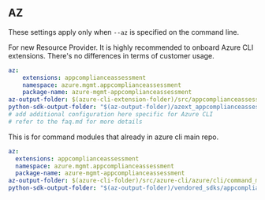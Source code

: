 ## AZ

These settings apply only when `--az` is specified on the command line.

For new Resource Provider. It is highly recommended to onboard Azure CLI extensions. There's no differences in terms of customer usage. 

``` yaml $(az) && $(target-mode) != 'core'
az:
    extensions: appcomplianceassessment
    namespace: azure.mgmt.appcomplianceassessment
    package-name: azure-mgmt-appcomplianceassessment
az-output-folder: $(azure-cli-extension-folder)/src/appcomplianceassessment
python-sdk-output-folder: "$(az-output-folder)/azext_appcomplianceassessment/vendored_sdks/appcomplianceassessment"
# add additional configuration here specific for Azure CLI
# refer to the faq.md for more details
```



This is for command modules that already in azure cli main repo. 
``` yaml $(az) && $(target-mode) == 'core'
az:
  extensions: appcomplianceassessment
  namespace: azure.mgmt.appcomplianceassessment
  package-name: azure-mgmt-appcomplianceassessment
az-output-folder: $(azure-cli-folder)/src/azure-cli/azure/cli/command_modules/appcomplianceassessment
python-sdk-output-folder: "$(az-output-folder)/vendored_sdks/appcomplianceassessment"
``` 